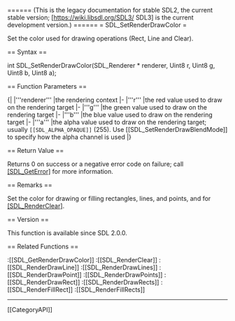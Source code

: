 ====== (This is the legacy documentation for stable SDL2, the current stable version; [https://wiki.libsdl.org/SDL3/ SDL3] is the current development version.) ======
= SDL_SetRenderDrawColor =

Set the color used for drawing operations (Rect, Line and Clear).

== Syntax ==

<syntaxhighlight lang='c'>
int SDL_SetRenderDrawColor(SDL_Renderer * renderer,
                   Uint8 r, Uint8 g, Uint8 b,
                   Uint8 a);
</syntaxhighlight>

== Function Parameters ==

{|
|'''renderer'''
|the rendering context
|-
|'''r'''
|the red value used to draw on the rendering target
|-
|'''g'''
|the green value used to draw on the rendering target
|-
|'''b'''
|the blue value used to draw on the rendering target
|-
|'''a'''
|the alpha value used to draw on the rendering target; usually <code>[[SDL_ALPHA_OPAQUE]]</code> (255). Use [[SDL_SetRenderDrawBlendMode]] to specify how the alpha channel is used
|}

== Return Value ==

Returns 0 on success or a negative error code on failure; call
[[SDL_GetError]]() for more information.

== Remarks ==

Set the color for drawing or filling rectangles, lines, and points, and for
[[SDL_RenderClear]]().

== Version ==

This function is available since SDL 2.0.0.

== Related Functions ==

:[[SDL_GetRenderDrawColor]]
:[[SDL_RenderClear]]
:[[SDL_RenderDrawLine]]
:[[SDL_RenderDrawLines]]
:[[SDL_RenderDrawPoint]]
:[[SDL_RenderDrawPoints]]
:[[SDL_RenderDrawRect]]
:[[SDL_RenderDrawRects]]
:[[SDL_RenderFillRect]]
:[[SDL_RenderFillRects]]

----
[[CategoryAPI]]


